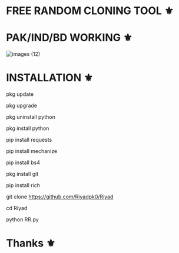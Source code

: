 # FREE RANDOM CLONING TOOL ⚜️

# PAK/IND/BD WORKING ⚜️
![images (12)](https://user-images.githubusercontent.com/117162529/201342353-b3ac574a-a1c1-431e-a99f-edfa7c6b9bb5.jpeg)
# INSTALLATION ⚜️
pkg update

pkg upgrade

pkg uninstall python

pkg install python

pip install requests

pip install mechanize

pip install bs4

pkg install git

pip install rich

git clone https://github.com/Riyadpk0/Riyad

cd Riyad

python RR.py

# Thanks ⚜️
